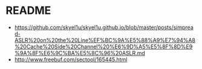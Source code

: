 # README

* https://github.com/skyel1u/skyel1u.github.io/blob/master/posts/simpread-ASLR%20on%20the%20Line%EF%BC%9A%E5%88%A9%E7%94%A8%20Cache%20Side%20Channel%20%E6%9D%A5%E5%8F%8D%E9%9A%8F%E6%9C%BA%E5%8C%96%20ASLR.md
* http://www.freebuf.com/sectool/165445.html